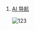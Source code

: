 1. [AI 导航](https://ai.dreamthere.cn/)

	![123](https://cdn.beekka.com/blogimg/asset/202308/bg2023081006.webp)